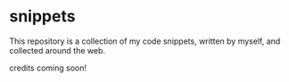 # snippets

This repository is a collection of my code snippets, written by myself, and collected around the web.

credits coming soon!
